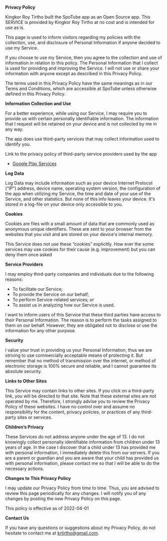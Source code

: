 **Privacy Policy**

Kingkor Roy Tirtho built the SpoTube app as an Open Source app. This SERVICE is provided by Kingkor Roy Tirtho at no
cost and is intended for use as is.

This page is used to inform visitors regarding my policies with the collection, use, and disclosure of Personal
Information if anyone decided to use my Service.

If you choose to use my Service, then you agree to the collection and use of information in relation to this policy. The
Personal Information that I collect is used for providing and improving the Service. I will not use or share your
information with anyone except as described in this Privacy Policy.

The terms used in this Privacy Policy have the same meanings as in our Terms and Conditions, which are accessible at
SpoTube unless otherwise defined in this Privacy Policy.

**Information Collection and Use**

For a better experience, while using our Service, I may require you to provide us with certain personally identifiable
information. The information that I request will be retained on your device and is not collected by me in any way.

The app does use third-party services that may collect information used to identify you.

Link to the privacy policy of third-party service providers used by the app

* [Google Play Services](https://www.google.com/policies/privacy/)

**Log Data**

Log Data may include information such as your device Internet Protocol (“IP”) address, device name, operating system
version, the configuration of the app when utilizing my Service, the time and date of your use of the Service, and other
statistics. But none of this info leaves your device. It's stored in a log-file on your device only accessible to you.

**Cookies**

Cookies are files with a small amount of data that are commonly used as anonymous unique identifiers. These are sent to
your browser from the websites that you visit and are stored on your device's internal memory.

This Service does not use these “cookies” explicitly. How ever the some services may use cookies for their cause (e.g.
improvement) but you can deny them once asked

**Service Providers**

I may employ third-party companies and individuals due to the following reasons:

* To facilitate our Service;
* To provide the Service on our behalf;
* To perform Service-related services; or
* To assist us in analyzing how our Service is used.

I want to inform users of this Service that these third parties have access to their Personal Information. The reason is
to perform the tasks assigned to them on our behalf. However, they are obligated not to disclose or use the information
for any other purpose.

**Security**

I value your trust in providing us your Personal Information, thus we are striving to use commercially acceptable means
of protecting it. But remember that no method of transmission over the internet, or method of electronic storage is 100%
secure and reliable, and I cannot guarantee its absolute security.

**Links to Other Sites**

This Service may contain links to other sites. If you click on a third-party link, you will be directed to that site.
Note that these external sites are not operated by me. Therefore, I strongly advise you to review the Privacy Policy of
these websites. I have no control over and assume no responsibility for the content, privacy policies, or practices of
any third-party sites or services.

**Children’s Privacy**

These Services do not address anyone under the age of 13. I do not knowingly collect personally identifiable information
from children under 13 years of age. In the case I discover that a child under 13 has provided me with personal
information, I immediately delete this from our servers. If you are a parent or guardian and you are aware that your
child has provided us with personal information, please contact me so that I will be able to do the necessary actions.

**Changes to This Privacy Policy**

I may update our Privacy Policy from time to time. Thus, you are advised to review this page periodically for any
changes. I will notify you of any changes by posting the new Privacy Policy on this page.

This policy is effective as of 2022-04-01

**Contact Us**

If you have any questions or suggestions about my Privacy Policy, do not hesitate to contact me at krtirtho@gmail.com.